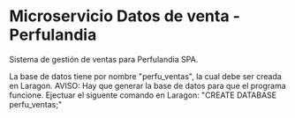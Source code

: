 # Microservicio Datos de venta - Perfulandia
Sistema de gestión de ventas para Perfulandia SPA.

La base de datos tiene por nombre "perfu_ventas", la cual debe ser creada en Laragon.
AVISO: Hay que generar la base de datos para  que el programa funcione. Ejectuar el siguente comando en Laragon:
"CREATE DATABASE perfu_ventas;"

